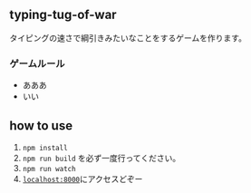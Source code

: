 ## typing-tug-of-war
タイピングの速さで綱引きみたいなことをするゲームを作ります。

### ゲームルール

- あああ
- いい

## how to use
1. `npm install`
1. `npm run build` を必ず一度行ってください。
1. `npm run watch`
1. [`localhost:8000`](localhost:8000)にアクセスどぞー

